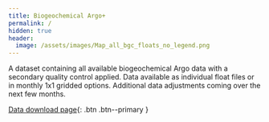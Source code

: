 ```yaml
---
title: Biogeochemical Argo+
permalink: /
hidden: true
header:
  image: /assets/images/Map_all_bgc_floats_no_legend.png
---
```


A dataset containing all available biogeochemical Argo data with a secondary quality control applied. Data available as individual float files or in monthly 1x1 gridded options. Additional data adjustments coming over the next few months. 

[Data download page](data-download/){: .btn .btn--primary }
